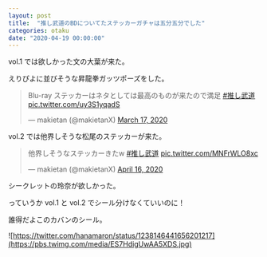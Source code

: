 ```yaml
---
layout: post
title:  "推し武道のBDについてたステッカーガチャは五分五分でした"
categories: otaku
date: "2020-04-19 00:00:00"
---
```


vol.1 では欲しかった文の大葉が来た。

えりぴよに並びそうな昇龍拳ガッツポーズをした。

<blockquote class="twitter-tweet tw-align-center"><p lang="ja" dir="ltr">Blu-ray ステッカーはネタとしては最高のものが来たので満足 <a href="https://twitter.com/hashtag/%E6%8E%A8%E3%81%97%E6%AD%A6%E9%81%93?src=hash&amp;ref_src=twsrc%5Etfw">#推し武道</a> <a href="https://t.co/uy3S1yqadS">pic.twitter.com/uy3S1yqadS</a></p>&mdash; makietan (@makietanX) <a href="https://twitter.com/makietanX/status/1239801063248744448?ref_src=twsrc%5Etfw">March 17, 2020</a></blockquote> <script async src="https://platform.twitter.com/widgets.js" charset="utf-8"></script>


vol.2 では他界しそうな松尾のステッカーが来た。

<blockquote class="twitter-tweet tw-align-center"><p lang="ja" dir="ltr">他界しそうなステッカーきたw <a href="https://twitter.com/hashtag/%E6%8E%A8%E3%81%97%E6%AD%A6%E9%81%93?src=hash&amp;ref_src=twsrc%5Etfw">#推し武道</a> <a href="https://t.co/MNFrWLO8xc">pic.twitter.com/MNFrWLO8xc</a></p>&mdash; makietan (@makietanX) <a href="https://twitter.com/makietanX/status/1250619164407914496?ref_src=twsrc%5Etfw">April 16, 2020</a></blockquote> <script async src="https://platform.twitter.com/widgets.js" charset="utf-8"></script>

シークレットの玲奈が欲しかった。

っていうか vol.1 と vol.2 でシール分けなくていいのに！

誰得だよこのカバンのシール。

![https://twitter.com/hanamaron/status/1238146441656201217](https://pbs.twimg.com/media/ES7HdigUwAA5XDS.jpg)
